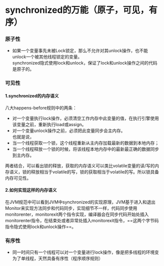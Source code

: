 # synchronized的万能（原子，可见，有序）
### 原子性
- 如果一个变量事先未被Lock锁定，那么不允许对其unlock操作，也不能unlock一个被其他线程锁定的变量。  
synchronized隐式使用lock和unlock，保证了lock和unlock操作之间的代码是原子的。
### 可见性
#### 1.synchronized的内存语义
八大happens-before规则中的两条：
- 对一个变量执行lock操作，必须清空工作内存中此变量的值，在执行引擎使用该变量之前，重新执行load或assign。
- 对一个变量unlock操作之前，必须把此变量同步会主内存。  
  也就是说，  
- 当一个线程获取一个锁，这个线程重新从主内存加载最新的数据到本地内存；  
- 当一个线程释放一个锁的时候，将该线程本地内存中的最新最正确的数据同步到主内存。  

两者结合，可以看出锁的释放，获取的内存语义可以类比volatile变量的读/写的内存语义，锁的释放相当于volatile的写，锁的获取相当于volatile的写。所以锁具备内存可见性。
#### 2.如何实现这样的内存语义
在JVM规范中可以看到JVM中synchronized的实现原理，JVM基于进入和退出Monitor来实现方法同步和代码同步，实现细节不一样，代码同步使用monitorenter，monitorexit两个指令实现，编译器会在同步代码开始处插入monitorenter指令，在结束处或者异常处插入monitorexit指令，==这两个字节码指令隐式使用lock和unlock操作==。
### 有序性
- 同一时间只有一个线程可以对一个变量进行lock操作，像是把多线程的环境变为了单线程，天然具备有序性（程序顺序规则）